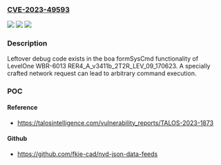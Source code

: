### [CVE-2023-49593](https://cve.mitre.org/cgi-bin/cvename.cgi?name=CVE-2023-49593)
![](https://img.shields.io/static/v1?label=Product&message=WBR-6013&color=blue)
![](https://img.shields.io/static/v1?label=Version&message=%3D%20RER4_A_v3411b_2T2R_LEV_09_170623%20&color=brighgreen)
![](https://img.shields.io/static/v1?label=Vulnerability&message=CWE-489%3A%20Leftover%20Debug%20Code&color=brighgreen)

### Description

Leftover debug code exists in the boa formSysCmd functionality of LevelOne WBR-6013 RER4_A_v3411b_2T2R_LEV_09_170623. A specially crafted network request can lead to arbitrary command execution.

### POC

#### Reference
- https://talosintelligence.com/vulnerability_reports/TALOS-2023-1873

#### Github
- https://github.com/fkie-cad/nvd-json-data-feeds

